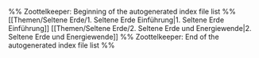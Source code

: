 %% Zoottelkeeper: Beginning of the autogenerated index file list  %%
 [[Themen/Seltene Erde/1. Seltene Erde Einführung|1. Seltene Erde Einführung]]
 [[Themen/Seltene Erde/2. Seltene Erde und Energiewende|2. Seltene Erde und Energiewende]]
%% Zoottelkeeper: End of the autogenerated index file list  %%
